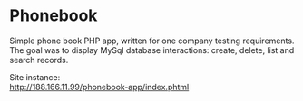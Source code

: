 # Phonebook

Simple phone book PHP app, written for one company testing requirements.  
The goal was to display MySql database interactions: create, delete, list and search records.  

Site instance:  
<http://188.166.11.99/phonebook-app/index.phtml>